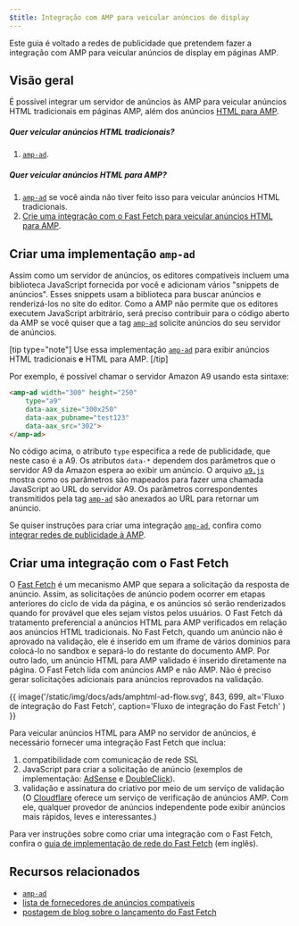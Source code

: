 ```yaml
---
$title: Integração com AMP para veicular anúncios de display
---
```


Este guia é voltado a redes de publicidade que pretendem fazer a integração com AMP para veicular anúncios de display em páginas AMP.

## Visão geral

É possível integrar um servidor de anúncios às AMP para veicular anúncios HTML tradicionais em páginas AMP, além dos anúncios [HTML para AMP](../../../documentation/guides-and-tutorials/learn/intro-to-amphtml-ads.md).

##### Quer veicular anúncios HTML tradicionais?

1.  [`amp-ad`](../../../documentation/components/reference/amp-ad.md).

##### Quer veicular anúncios HTML para AMP?

1. [`amp-ad`](../../../documentation/components/reference/amp-ad.md) se você ainda não tiver feito isso para veicular anúncios HTML tradicionais.
2. [Crie uma integração com o Fast Fetch para veicular anúncios HTML para AMP](#creating-a-fast-fetch-integration).

## Criar uma implementação `amp-ad`

Assim como um servidor de anúncios, os editores compatíveis incluem uma biblioteca JavaScript fornecida por você e adicionam vários "snippets de anúncios". Esses snippets usam a biblioteca para buscar anúncios e renderizá-los no site do editor. Como a AMP não permite que os editores executem JavaScript arbitrário, será preciso contribuir para o código aberto da AMP se você quiser que a tag [`amp-ad`](../../../documentation/components/reference/amp-ad.md) solicite anúncios do seu servidor de anúncios.

[tip type="note"]
Use essa implementação [`amp-ad`](../../../documentation/components/reference/amp-ad.md)  para exibir anúncios HTML tradicionais **e** HTML para AMP.
[/tip]

Por exemplo, é possível chamar o servidor Amazon A9 usando esta sintaxe:

```html
<amp-ad width="300" height="250"
    type="a9"
    data-aax_size="300x250"
    data-aax_pubname="test123"
    data-aax_src="302">
</amp-ad>
```

No código acima, o atributo `type` especifica a rede de publicidade, que neste caso é a A9. Os atributos `data-*` dependem dos parâmetros que o servidor A9 da Amazon espera ao exibir um anúncio. O arquivo [`a9.js`](https://github.com/ampproject/amphtml/blob/master/ads/a9.js) mostra como os parâmetros são mapeados para fazer uma chamada JavaScript ao URL do servidor A9. Os parâmetros correspondentes transmitidos pela tag [`amp-ad`](../../../documentation/components/reference/amp-ad.md)  são anexados ao URL para retornar um anúncio.

Se quiser instruções para criar uma integração [`amp-ad`](../../../documentation/components/reference/amp-ad.md), confira como [integrar redes de publicidade à AMP](https://github.com/ampproject/amphtml/blob/master/ads/README.md).

## Criar uma integração com o Fast Fetch

O [Fast Fetch](https://blog.amp.dev/2017/08/21/even-faster-loading-ads-in-amp/) é um mecanismo AMP que separa a solicitação da resposta de anúncio. Assim, as solicitações de anúncio podem ocorrer em etapas anteriores do ciclo de vida da página, e os anúncios só serão renderizados quando for provável que eles sejam vistos pelos usuários. O Fast Fetch dá tratamento preferencial a anúncios HTML para AMP verificados em relação aos anúncios HTML tradicionais. No Fast Fetch, quando um anúncio não é aprovado na validação, ele é inserido em um iframe de vários domínios para colocá-lo no sandbox e separá-lo do restante do documento AMP. Por outro lado, um anúncio HTML para AMP validado é inserido diretamente na página. O Fast Fetch lida com anúncios AMP e não AMP. Não é preciso gerar solicitações adicionais para anúncios reprovados na validação.

{{ image('/static/img/docs/ads/amphtml-ad-flow.svg', 843, 699, alt='Fluxo de integração do Fast Fetch', caption='Fluxo de integração do Fast Fetch' ) }}

Para veicular anúncios HTML para AMP no servidor de anúncios, é necessário fornecer uma integração Fast Fetch que inclua:

1.  compatibilidade com comunicação de rede SSL
1.  JavaScript para criar a solicitação de anúncio (exemplos de implementação: [AdSense](https://github.com/ampproject/amphtml/tree/master/extensions/amp-ad-network-adsense-impl) e [DoubleClick](https://github.com/ampproject/amphtml/tree/master/extensions/amp-ad-network-doubleclick-impl)).
1.  validação e assinatura do criativo por meio de um serviço de validação (O [Cloudflare](https://blog.cloudflare.com/firebolt/) oferece um serviço de verificação de anúncios AMP. Com ele, qualquer provedor de anúncios independente pode exibir anúncios mais rápidos, leves e interessantes.)

Para ver instruções sobre como criar uma integração com o Fast Fetch, confira o [guia de implementação de rede do Fast Fetch](https://github.com/ampproject/amphtml/blob/master/ads/google/a4a/docs/Network-Impl-Guide.md) (em inglês).

## Recursos relacionados

*   [`amp-ad`](../../../documentation/components/reference/amp-ad.md)
*   [lista de fornecedores de anúncios compatíveis](../../../documentation/guides-and-tutorials/develop/monetization/ads_vendors.md)
*   [postagem de blog sobre o lançamento do Fast Fetch](https://blog.amp.dev/2017/08/21/even-faster-loading-ads-in-amp/)
